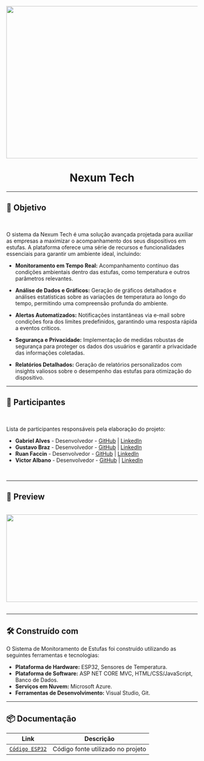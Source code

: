 <h1 align="center"> 
<br>
    <img src="https://github.com/NexumTech/Nexum-Tech/assets/103553596/ba79d91f-2e3b-432c-852c-62cbe649645b" width="800" height="400";
>
<br>
<br>
Nexum Tech
</h1>

<hr />

## :dart: Objetivo

<br>

O sistema da Nexum Tech é uma solução avançada projetada para auxiliar as empresas a maximizar o acompanhamento dos seus dispositivos em estufas. A plataforma oferece uma série de recursos e funcionalidades essenciais para garantir um ambiente ideal, incluindo:

- **Monitoramento em Tempo Real:** Acompanhamento contínuo das condições ambientais dentro das estufas, como temperatura e outros parâmetros relevantes.

- **Análise de Dados e Gráficos:** Geração de gráficos detalhados e análises estatísticas sobre as variações de temperatura ao longo do tempo, permitindo uma compreensão profunda do ambiente.

- **Alertas Automatizados:** Notificações instantâneas via e-mail sobre condições fora dos limites predefinidos, garantindo uma resposta rápida a eventos críticos.

- **Segurança e Privacidade:** Implementação de medidas robustas de segurança para proteger os dados dos usuários e garantir a privacidade das informações coletadas.

- **Relatórios Detalhados:** Geração de relatórios personalizados com insights valiosos sobre o desempenho das estufas para otimização do dispositivo.

<hr />

## :page_with_curl: Participantes

<br>

Lista de participantes responsáveis pela elaboração do projeto:

- **Gabriel Alves** - Desenvolvedor - [GitHub](https://github.com/GabrielAB2411) | [LinkedIn](https://www.linkedin.com/in/gabrielalvesbarbosa/)
- **Gustavo Braz** - Desenvolvedor - [GitHub](https://github.com/BrazGu) | [LinkedIn](https://www.linkedin.com/in/braz-gustavo/)
- **Ruan Faccin** - Desenvolvedor - [GitHub](https://github.com/ruanfaccin) | [LinkedIn](https://www.linkedin.com/in/ruanfaccin/)
- **Victor Albano** - Desenvolvedor - [GitHub](https://github.com/theAlbano) | [LinkedIn](https://www.linkedin.com/in/victor-albano-58a542246/)

<br>

<hr />

## :city_sunset: Preview

<br>

<div align="center">
    <img src="https://github.com/NexumTech/Nexum-Tech/assets/78672277/26d25320-54e0-462e-a5b4-3c3b11a57bb8" width="570" height="230">
</div>

<br>

<hr />

## 🛠️ Construído com

O Sistema de Monitoramento de Estufas foi construído utilizando as seguintes ferramentas e tecnologias:

- **Plataforma de Hardware:** ESP32, Sensores de Temperatura.
- **Plataforma de Software:** ASP NET CORE MVC, HTML/CSS/JavaScript, Banco de Dados.
- **Serviços em Nuvem:** Microsoft Azure.
- **Ferramentas de Desenvolvimento:** Visual Studio, Git.

<hr />

## 📦 Documentação

| Link | Descrição |
| --- | --- |
| [`Código ESP32`](https://github.com/NexumTech/Nexum-Tech/blob/develop/Nexum%20Tech/esp32.ino) | Código fonte utilizado no projeto |



